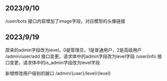 ## 2023/9/10
/user/bots 接口内容增加了image字段，对应模型的头像链接

## 2023/9/19
原来的admin字段改为level，0是管理员，1是普通用户，2是高级用户
/admin/user/add 接口变更，请求体中的admin字段改为level字段
/user/info 接口变更，请求体中的is_admin字段改为level字段

新增修改用户级别的接口
/admin/{user}/level/{level}